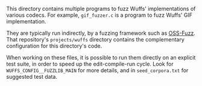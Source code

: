 This directory contains multiple programs to fuzz Wuffs' implementations of
various codecs. For example, `gif_fuzzer.c` is a program to fuzz Wuffs' GIF
implementation.

They are typically run indirectly, by a fuzzing framework such as
[OSS-Fuzz](https://github.com/google/oss-fuzz). That repository's
`projects/wuffs` directory contains the complementary configuration for this
directory's code.

When working on these files, it is possible to run them directly on an explicit
test suite, in order to speed up the edit-compile-run cycle. Look for
`WUFFS_CONFIG__FUZZLIB_MAIN` for more details, and in `seed_corpora.txt` for
suggested test data.
